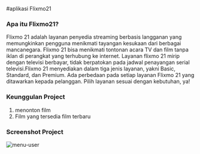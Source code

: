 #aplikasi Flixmo21

### Apa itu Flixmo21?

Flixmo 21 adalah layanan penyedia streaming berbasis langganan yang memungkinkan pengguna menikmati tayangan kesukaan dari berbagai mancanegara. Flixmo 21 bisa menikmati tontonan acara TV dan film tanpa iklan di perangkat yang terhubung ke internet. Layanan flixmo 21 mirip dengan televisi berbayar, tidak berpatokan pada jadwal penayangan serial televisi.Flixmo 21 menyediakan dalam tiga jenis layanan, yakni Basic, Standard, dan Premium. Ada perbedaan pada setiap layanan Flixmo 21 yang ditawarkan kepada pelanggan. Pilih layanan sesuai dengan kebutuhan, ya!

### Keunggulan Project

1. menonton film 
2. Film yang tersedia film terbaru

### Screenshot Project
![menu-user](/assets/img/screenshot/menu-user.png)